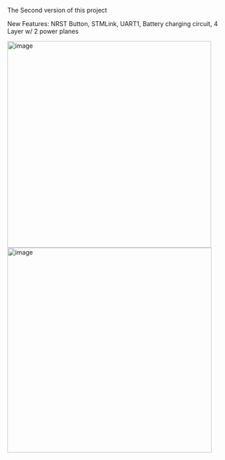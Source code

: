 The Second version of this project

New Features: NRST Button, STMLink, UART1, Battery charging circuit, 4 Layer w/ 2 power planes



<img width="465" height="470" alt="image" src="https://github.com/user-attachments/assets/b306e082-e34e-41ff-bf67-16cf095dbe62" /> <img width="466" height="466" alt="image" src="https://github.com/user-attachments/assets/57599aba-f105-4c22-9ccd-a59da0083802" />

